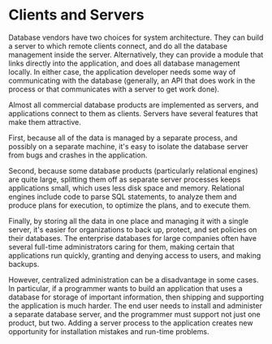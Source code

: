 # Clients and Servers

Database vendors have two choices for system architecture. They can build a server to which remote clients connect, and do all the database management inside the server. Alternatively, they can provide a module that links directly into the application, and does all database management locally. In either case, the application developer needs some way of communicating with the database (generally, an API that does work in the process or that communicates with a server to get work done).

Almost all commercial database products are implemented as servers, and applications connect to them as clients. Servers have several features that make them attractive.

First, because all of the data is managed by a separate process, and possibly on a separate machine, it's easy to isolate the database server from bugs and crashes in the application.

Second, because some database products (particularly relational engines) are quite large, splitting them off as separate server processes keeps applications small, which uses less disk space and memory. Relational engines include code to parse SQL statements, to analyze them and produce plans for execution, to optimize the plans, and to execute them.

Finally, by storing all the data in one place and managing it with a single server, it's easier for organizations to back up, protect, and set policies on their databases. The enterprise databases for large companies often have several full-time administrators caring for them, making certain that applications run quickly, granting and denying access to users, and making backups.

However, centralized administration can be a disadvantage in some cases. In particular, if a programmer wants to build an application that uses a database for storage of important information, then shipping and supporting the application is much harder. The end user needs to install and administer a separate database server, and the programmer must support not just one product, but two. Adding a server process to the application creates new opportunity for installation mistakes and run-time problems.